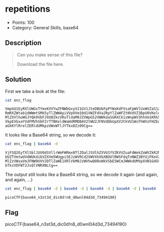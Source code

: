 # repetitions

- Points: 100
- Category: General Skills, base64

## Description

> Can you make sense of this file?
>
> Download the file here.

## Solution

First we take a look at the file:

```bash
cat enc_flag
```

```
VmpGU1EyRXlUWGxTYmxKVVYwZFNWbGxyV21GV1JteDBUbFpPYWxKdFVsaFpWVlUxWVZaS1ZWWnVh
RmRXZWtab1dWWmtSMk5yTlZWWApiVVpUVm10d1VWZFdVa2RpYlZaWFZtNVdVZ3BpU0VKeldWUkNk
MlZXVlhoWGJYQk9VbFJXU0ZkcVRuTldaM0JZVWpGS2VWWkdaSGRXCk1sWnpWV3hhVm1KRk5XOVVW
VkpEVGxaYVdFMVhSbFZrTTBKeldWaHdRMDB4V2tWU2JFNVdDbUpXV2tkVU1WcFhWVzFHZEdWRlZs
aGkKYlRrelZERldUMkpzUWxWTlJYTkxDZz09Cg==
```

It looks like a Base64 string, so we decode it:

```bash
cat enc_flag | base64 -d
```

```
VjFSQ2EyTXlSblJUV0dSVllrWmFWRmx0TlZOalJtUlhZVVU1YVZKVVZuaFdWekZoWVZkR2NrNVVX
bUZTVmtwUVdWUkdibVZXVm5WUgpiSEJzWVRCd2VWVXhXbXBOUlRWSFdqTnNWZ3BYUjFKeVZGZHdW
MlZzVWxaVmJFNW9UVVJDTlZaWE1XRlVkM0JzWVhwQ00xWkVSbE5WCmJWWkdUMVpXVW1GdGVFVlhi
bTkzVDFWT2JsQlVNRXNLCg==
```

The output still looks like a Base64 string, so we decode it again (and again, and again, ...)

```bash
cat enc_flag | base64 -d | base64 -d | base64 -d | base64 -d | base64 -d | base64 -d
```

```
picoCTF{base64_n3st3d_dic0d!n8_d0wnl04d3d_73494190}
```

## Flag

picoCTF{base64_n3st3d_dic0d!n8_d0wnl04d3d_73494190}
